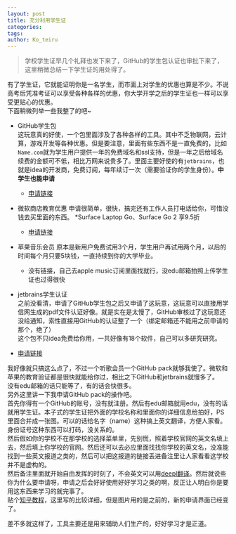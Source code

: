 ```yaml
---
layout: post
title: 充分利用学生证
categories: 
tags: 
author: Ko_teiru
---
```


> 学校学生证早几个礼拜也发下来了，GitHub的学生包认证也审批下来了，这里稍微总结一下学生证的用处得了。  




有了学生证，它就能证明你是一名学生，而市面上对学生的优惠也算是不少。不说高考后凭准考证可以享受各种各样的优惠，你大学开学之后的学生证也一样可以享受更贴心的优惠。  
下面稍微列举一些我整了的吧~  
- GitHub学生包  
  这玩意真的好使，一个包里面涉及了各种各样的工具。其中不乏物联网，云计算，游戏开发等各种优惠。但是要注意，里面有些东西不是一直免费的，比如`Name.com`就为学生用户提供一年的免费域名和ssl支持，但是一年之后给域名续费的金额可不低，相比万网来说贵多了。里面主要好使的有`jetbrains`，也就是idea的开发商，免费订阅，每年续订一次（需要验证你的学生身份）。**中学生也能申请**  
  - [申请链接](https://education.github.com/pack/)

- 微软商店教育优惠
  申请很简单，很快，搞完还有工作人员打电话给你，可惜没钱去买里面的东西。 
  *Surface Laptop Go、Surface Go 2 享9.5折 
  - [申请链接](https://www.microsoftstore.com.cn/student)

- 苹果音乐会员
 原本是新用户免费试用3个月，学生用户再试用两个月，以后的时间每个月只要5块钱，一直持续到你的大学毕业。
  - 没有链接，自己去apple music订阅里面找就行，没edu邮箱拍照上传学生证也过得很快

- jetbrains学生认证  
 之前没看清，申请了GitHub学生包之后又申请了这玩意，这玩意可以直接用学信网生成的pdf文件认证好像。就是实在是太慢了，GitHub审核过了这玩意还没给通知，索性直接用GitHub的认证整了一个（绑定邮箱还不能用之前申请的那个，绝了）  
 这个包不只idea免费给你用，一共好像有18个软件，自己可以多研究研究。
 - [申请链接](https://www.jetbrains.com/zh-cn/community/education/#students)

我好像就只搞这么点了，不过一个听歌会员一个GitHub pack就够我使了。微软和苹果的教育验证都是很快就能给你过，相比之下GitHub和jetbrains就慢多了。  
没有edu邮箱的话只能等了，有的话会快很多。  
另外这里讲一下我申请GitHub pack的操作吧。  
首先你得有一个GitHub的账号，没有就注册。然后有edu邮箱就用edu，没有的话就用学生证。本子式的学生证把外面的学校名称和里面你的详细信息给拍好，PS里面合并成一张图。可以的话给名字（name）这种搞上英文翻译，方便人家看。身份证号这种东西可以打码，没关系的。  
然后假如你的学校不在那学校的选择菜单里，先别慌，照着学校官网的英文名填上去，然后填上你学校的官网。然后还可以去必应里面找找你学校的英文名，没准能找到一些英文报道之类的，然后可以把这报道的链接丢进备注里让人家看看这学校并不是虚构的。  
然后备注里面就开始自由发挥的时刻了，不会英文可以用[deepl翻译](https://www.deepl.com/translator)。然后就说些你为什么要申请呀，申请之后会好好使用好好学习之类的啊，反正让人明白你是要用这东西来学习的就完事了。  
贴个[知乎教程](https://zhuanlan.zhihu.com/p/104574959?utm_source=qq)，这里写的比较详细，但是图片用的是之前的，新的申请界面已经变了。  

差不多就这样了，工具主要还是用来辅助人们生产的，好好学习才是正道。
